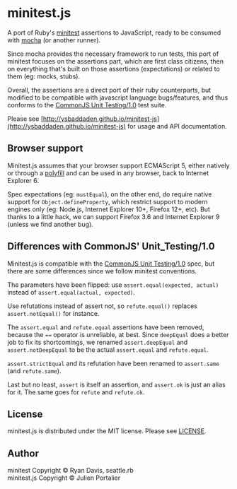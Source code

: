 # minitest.js

A port of Ruby's [minitest](https://github.com/seattlerb/minitest) assertions to
JavaScript, ready to be consumed with [mocha](http://visionmedia.github.io/mocha)
(or another runner).

Since mocha provides the necessary framework to run tests, this port of minitest
focuses on the assertions part, which are first class citizens, then on
everything that's built on those assertions (expectations) or related to them
(eg: mocks, stubs).

Overall, the assertions are a direct port of their ruby counterparts, but
modified to be compatible with javascript language bugs/features, and thus
conforms to the [CommonJS Unit Testing/1.0](http://wiki.commonjs.org/wiki/Unit_Testing/1.0)
test suite.

Please see [http://ysbaddaden.github.io/minitest-js](http://ysbaddaden.github.io/minitest-js)
for usage and API documentation.


## Browser support

Minitest.js assumes that your browser support ECMAScript 5, either natively or
through a [polyfill](https://github.com/kriskowal/es5-shim) and can be used in
any browser, back to Internet Explorer 6.

Spec expectations (eg: `mustEqual`), on the other end, do require native support
for `Object.defineProperty`, which restrict support to modern engines only (eg:
Node.js, Internet Explorer 10+, Firefox 12+, etc). But thanks to a little hack,
we can support Firefox 3.6 and Internet Explorer 9 (unless we find another bug).


## Differences with CommonJS' Unit_Testing/1.0

Minitest.js is compatible with the
[CommonJS Unit Testing/1.0](http://wiki.commonjs.org/wiki/Unit_Testing/1.0)
spec, but there are some differences since we follow minitest conventions.

The parameters have been flipped: use `assert.equal(expected, actual)`
instead of `assert.equal(actual, expected)`.

Use refutations instead of assert not, so `refute.equal()` replaces
`assert.notEqual()` for instance.

The `assert.equal` and `refute.equal` assertions have been removed, because the
`==` operator is unreliable, at best. Since `deepEqual` does a better job to fix
its shortcomings, we renamed `assert.deepEqual` and `assert.notDeepEqual` to be
the actual `assert.equal` and `refute.equal`.

`assert.strictEqual` and its refutation have been renamed to `assert.same` (and
`refute.same`).

Last but no least, `assert` is itself an assertion, and `assert.ok` is just an
alias for it. The same goes for `refute` and `refute.ok`.

<!--
## Usage

### Node.js

Using mocha for example:

```javascript
var assert = require('minitest').assert;
var refute = require('minitest').refute;

describe('Array', function () {
  describe('#indexOf()', function () {
    it('should return -1 when the value is not present', function () {
      assert.equal(-1, [1,2,3].indexOf(5));
      assert.equal(-1, [1,2,3].indexOf(0));
    });
  });
});
```

### Browsers

Grab a copy of the built [minitest.js](https://raw.github.com/ysbaddaden/minitest-js/master/minitest.js)
alongside with [es5-shim](https://raw.github.com/kriskowal/es5-shim/master/es5-shim.js)
and [es5-sham](https://raw.github.com/kriskowal/es5-shim/master/es5-sham.js)
then prepare your HTML test suite. For example, using mocha again:

```html
<!DOCTYPE html>
<html>
<head>
  <meta charset="utf-8">
  <title>Mocha Tests</title>
  <link rel="stylesheet" href="test/support/mocha.css" />
</head>
<body>
  <div id="mocha"></div>

  <script src="test/support/es5-shim.min.js"></script>
  <script src="test/support/es5-sham.min.js"></script>
  <script src="test/support/minitest.js"></script>
  <script src="test/support/mocha.js"></script>

  <script>
    var assert = minitest.assert;
    var refute = minitest.refute;
    mocha.setup('bdd');
  </script>

  <script src="test/array_test.js"></script>
  <script src="test/object_test.js"></script>
  <script src="test/xhr_test.js"></script>

  <script>
    mocha.checkLeaks();
    mocha.globals(['minitest']);
    mocha.run();
  </script>
</body>
</html>
```

## Assertions

Assertions and refutations are first class citizen in minitest.js. They are the
actual basis of everything else, and should be favorited over expectations.
Unless you really can't live outside of Specs (I can't survive outside of Test
Unit myself).

Of course, assertions are compatible with all browsers, and have been verified
to work with Internet Explorer 6+, which make assert/refute the *de facto*
solution for testing cross browser javascript.

### assert

  - `assert(test[, message])`
  - `assert.ok(test[, message])`

Succeeds if test value is truthy.

  - `assert.block(callback[, message])`

Succeeds if callback returns a truthy value.

  - `assert.same(expected, actual[, message])`

Succeeds if actual === expected.

  - `assert.equal(expected, actual[, message])`

Succeeds if actual *equals* expected. Please not that this doesn't rely on the
`==` operator but on the deepEqual method from CommonJS Unit_testing/1.0, which
allows to compare arrays, objects, etc. For example:

```javascript
assert.equal(1, '1');

var ary = [1, 2, 3];
assert.equal([1, 2, 3], ary);

var obj = { a: 1, b: { c: 2 } };
assert.equal({ a: 1, b: { c: 2 } }, obj);
```

  - `assert.inDelta(expected, actual, delta = 0.001[, message])`

For comparing floats, succeeds if actual is within delta of expected. For
example:

```javascript
assert.inDelta(1.0, 0.999, 0.001);
```

  - `assert.inEpsilon(expected, actual, delta = 0.001[, message])`

For comparing floats, succeeds if actual is within relative error (epsilon) of
expected.

  - `assert.empty(test[, message])`

Succeeds if test is empty (eg: empty string, array or object). Also succeeds if
test is null or undefined.

  - `assert.includes(collection, obj[, message])`

Succeeds if collection contains obj. For example:

```javascript
assert.includes([1, 2], 1);
```

  - `assert.match(pattern, actual[, message])`

Succeeds if actual matches the pattern regular expression. For example:

```javascript
var BLANK = /^\s*$/;
assert.match(BLANK, "  ");
```

  - `assert.typeOf(expected, actual[, message])`

Succeeds if typeof actual == expected. It also conveniently supports an `'array'`
type that isn't supported natively, and takes care to correctly compare Number
and String object instances with their primitive counterparts.

  - `assert.instanceOf(expected, actual[, message])`

Succeeds if actual is an instance of expected. For example:

```javascript
assert.instanceOf(Array, []);
assert.instanceOf(Object, {});
```

  - `assert.throws([error,] callback[, message])`

Succeeds if callback throws an exception of type error then returns the
exception. If no error type is specified, then all expections are catched.
Example:

```javascript
var e = assert.throws(Error, function () {
    throw new Error("oops");
});
assert.equal("oops", e.message);
```

Please note that `assert.throws` as no refutation counterparts.


### refute

Refutations are the must fail counterpart of assertions (ie. assert not). Most
assert have their refute version.

  - `refute(test[, message])`
  - `refute.ok(test[, message])`

Succeeds if test is falsy

  - `refute.same(expected, actual[, message])`

Succeeds if actual !== expected.

  - `refute.equal(expected, actual[, message])`

Succeeds unless actual *equals* expected.

  - `assert.inDelta(expected, actual, delta = 0.001[, message])`

For comparing floats, succeeds if actual is outside delta of expected

  - `assert.inEpsilon(expected, actual, delta = 0.001[, message])`

For comparing floats, succeeds if actual is outside relative error epsilon of expected

  - `refute.empty(test[, message])`

Succeeds unless test is empty (null, undefined, empty string, array or object)

  - `refute.includes(collection, obj[, message])`

Succeeds unless collection contains obj. For example:

  - `refute.match(pattern, actual[, message])`

Succeeds unless actual matches the RegExp pattern

  - `refute.typeOf(expected, actual[, message])`

Succeeds unless typeof actual == expected (supports 'array')

  - `refute.instanceOf(expected, actual[, message])`

Succeeds unless actual instanceof expected

Please see the [assertions test
suite](https://github.com/ysbaddaden/minitest-js/blob/master/test/assertions_test.js)
for more examples.


## Expectations

Expectations come in two forms: matchers and expect. While matchers will feel
like home to ruby's minitest/spec users, the expect notation should be favorited
when legacy browsers must be supported.

### Matchers

Matchers extend `Object.prototype` with non enumerable methods (thanks to
Object.defineProperty). Sadly only modern engines do support it correctly
(eg: Node.js, Internet Explorer 9+, Firefox 4+, etc).

That being said, if you only target Node.js and/or modern browsers, just use it!

  - `actual.mustEqual(expected)`  — `assert.equal`
  - `actual.wontEqual(expected)`  — `refute.equal`
  - `test.mustBeEmpty()`          — `assert.empty`
  - `test.wontBeEmpty()`          — `refute.empty`
  - `actual.mustBeCloseTo(expected, delta = 0.001)`      — `assert.inDelta`
  - `actual.wontBeCloseTo(expected, delta = 0.001)`      — `refute.inDelta`
  - `actual.mustBeWithinDelta(expected, delta = 0.001)`  — `assert.inDelta`
  - `actual.wontBeWithinDelta(expected, delta = 0.001)`  — `refute.inDelta`
  - `actual.mustBeWithinEpsilon(expected, epsilon = 0.001)`  — `assert.inEpsilon`
  - `actual.wontBeWithinEpsilon(expected, epsilon = 0.001)`  — `refute.inEpsilon`
  - `collection.mustInclude(obj)`  — `assert.includes`
  - `collection.wontInclude(obj)`  — `refute.includes`
  - `actual.mustBeInstanceOf(expected)`  — `assert.instanceOf`
  - `actual.wontBeInstanceOf(expected)`  — `refute.instanceOf`
  - `actual.mustBeTypeOf(expected)`  — `assert.typeOf`
  - `actual.wontBeTypeOf(expected)`  — `refute.typeOf`
  - `actual.mustMatch(expected)`  — `assert.match`
  - `actual.wontMatch(expected)`  — `refute.match`
  - `actual.mustBeSameAs(expected)`  — `assert.same`
  - `actual.wontBeSameAs(expected)`  — `refute.same`
  - `actual.mustThrow(expected)`  — `assert.throws`

NOTE: You may set the `MT_FORCE_LEGACY` variable to true to enable support of
older browsers, but that will directly add methods to `Object.prototype` which
is going to be a big problem with for in loops for example —ie. expect
libraries to fail, badly.


```javascript
require('minitest/spec');

"content".mustEqual("content");
[1, 2, 3].wontEqual([1, 2, 3]);
```

### Expect

The expect notation, despite being less fun to use than matchers is a solid
choice when it comes to compatibility: all engines and browsers supported by
the assertions should be supported —ie. BDD down to Internet Explorer 6+.
The downside is that is goes back to using the `to` and `toNot` prefixes,
instead of the great `must` and `wont`...

  - `expect(actual).toEqual(expected)`     — `assert.equal`
  - `expect(actual).toNotEqual(expected)`  — `refute.equal`
  - `expect(test).toBeEmpty()`     — `assert.empty`
  - `expect(test).toNotBeEmpty()`  — `refute.empty`
  - `expect(actual).toBeCloseTo(expected, delta = 0.001)`         — `assert.inDelta`
  - `expect(actual).toNotBeCloseTo(expected, delta = 0.001)`      — `refute.inDelta`
  - `expect(actual).toBeWithinDelta(expected, delta = 0.001)`     — `assert.inDelta`
  - `expect(actual).toNotBeWithinDelta(expected, delta = 0.001)`  — `refute.inDelta`
  - `expect(actual).toBeWithinEpsilon(expected, epsilon = 0.001)`     — `assert.inEpsilon`
  - `expect(actual).toNotBeWithinEpsilon(expected, epsilon) = 0.001`  — `refute.inEpsilon`
  - `expect(collection).toInclude(obj)`     — `assert.includes`
  - `expect(collection).toNotInclude(obj)`  — `refute.includes`
  - `expect(actual).toBeInstanceOf(expected)`     — `assert.instanceOf`
  - `expect(actual).toNotBeInstanceOf(expected)`  — `refute.instanceOf`
  - `expect(actual).toBeTypeOf(expected)`     — `assert.typeOf`
  - `expect(actual).toNotBeTypeOf(expected)`  — `refute.typeOf`
  - `expect(actual).toMatch(expected)`     — `assert.match`
  - `expect(actual).toNotMatch(expected)`  — `refute.match`
  - `expect(actual).toBeSameAs(expected)`     — `assert.same`
  - `expect(actual).toNotBeSameAs(expected)`  — `refute.same`
  - `expect(actual).toThrow(expected)`  — `assert.throws`


```javascript
var expect = require('minitest').expect;

expect("str").toEqual("str");
expect([1, 2, 3]).toNotBeEmpty(true);
```


## Mock

You may mock an object entirely, and verify that expected methods have been
called:

```javascript
var Mock = require('minitest/mock');
var assert = require('minitest').assert;

var computer = new Mock();
computer.expect('meaning_of_life', 42);

assert.equal(42, computer.meaning_of_life());
assert(computer.verify());
```

Please see the [mock test
suite](https://github.com/ysbaddaden/minitest-js/blob/master/test/mock_test.js)
for more examples.


## Stub

You may stub a method of any objet for the duration of a callback:

```javascript
var stub = require('minitest/stub');
var assert = require('minitest').assert;

stub(Date, 'now', 0, function () {
    assert.equal(0, Date.now());
});
refute.equal(0, Date.now());
```

On modern browsers (IE 10+ and FF 12+), Object's prototype is infected with the
non enumerable `stub` method, so you can:

```javascript
require('minitest/stub');

var earth = new Computer();
earth.stub('meaning_of_life', 42, function () {
    assert.equal(42, earth.meaning_of_life());
});
```

Please see the [stub test
suite](https://github.com/ysbaddaden/minitest-js/blob/master/test/stub_test.js)
for more examples.
-->


## License

minitest.js is distributed under the MIT license. Please see
[LICENSE](https://github.com/ysbaddaden/minitest-js/blob/master/LICENSE).

## Author

minitest Copyright © Ryan Davis, seattle.rb<br/>
minitest.js Copyright © Julien Portalier

